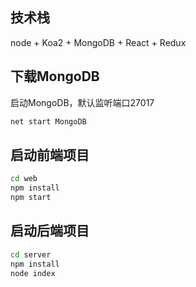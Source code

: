 ## 技术栈
node + Koa2 + MongoDB + React + Redux

## 下载MongoDB
启动MongoDB，默认监听端口27017
```sh
net start MongoDB
```

## 启动前端项目
```sh
cd web
npm install
npm start
```

## 启动后端项目
```sh
cd server
npm install
node index
```
